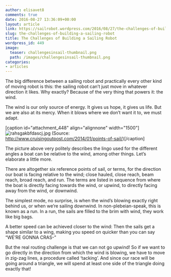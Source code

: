 ```yaml
---
author: elisavet8
comments: true
date: 2016-08-27 13:36:09+00:00
layout: article
link: https://sailrobot.wordpress.com/2016/08/27/the-challenges-of-building-a-sailing-robot/
slug: the-challenges-of-building-a-sailing-robot
title: The Challenges of Building a Sailing Robot
wordpress_id: 449
image:
  teaser: challengesinsail-thumbnail.png
  path: /images/challengesinsail-thumbnail.png
categories:
- articles
---
```


The big difference between a sailing robot and practically every other kind of moving robot is this: the sailing robot can’t just move in whatever direction it likes. Why exactly? Because of the very thing that powers it: the wind.

The wind is our only source of energy. It gives us hope, it gives us life. But we are also at its mercy. When it blows where we don’t want it to, we must adapt.



[caption id="attachment_448" align="alignnone" width="1500"]![rahsgakbfdascj.jpg](https://sailrobot.files.wordpress.com/2016/08/rahsgakbfdascj.jpg) (Source: http://www.cruisingoutpost.com/2014/01/points-of-sail/)[/caption]

The picture above very politely describes the lingo used for the different angles a boat can be relative to the wind, among other things. Let’s elaborate a little more.

There are altogether six reference points of sail, or terms, for the direction our boat is facing relative to the wind; close hauled, close reach, beam reach, broad reach, and run. The terms are listed in sequence from where the boat is directly facing towards the wind, or upwind, to directly facing away from the wind, or downwind.

The simplest mode, no surprise, is when the wind’s blowing exactly right behind us, or when we’re sailing downwind. In non-plebeian-speak, this is known as a run. In a run, the sails are filled to the brim with wind, they work like big bags.

A better speed can be achieved closer to the wind: Then the sails get a shape similar to a wing, making you speed on quicker than you can say “WE’RE GONNA CRAS-”

But the real routing challenge is that we can not go upwind! So if we want to go directly in the direction from which the wind is blowing, we have to move in zig-zag lines, a procedure called ‘tacking’. And since our race will be going around a triangle, we will spend at least one side of the triangle doing exactly that!
